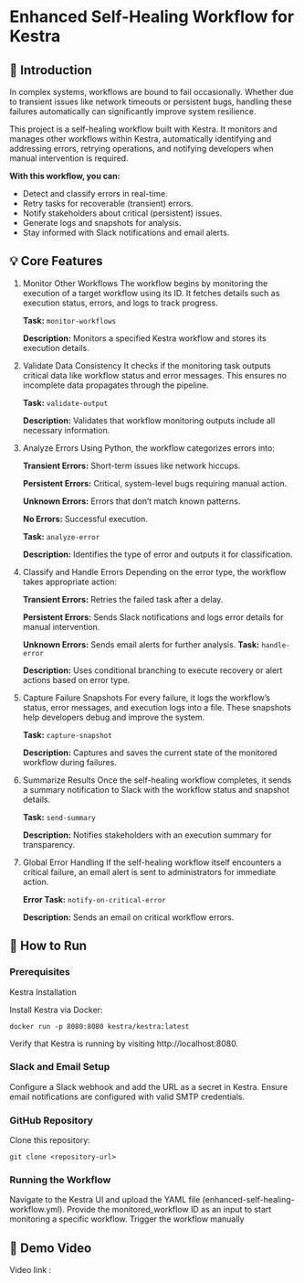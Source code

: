 # Enhanced Self-Healing Workflow for Kestra
## 🌟 Introduction
In complex systems, workflows are bound to fail occasionally. Whether due to transient issues like network timeouts or persistent bugs, handling these failures automatically can significantly improve system resilience.

This project is a self-healing workflow built with Kestra. It monitors and manages other workflows within Kestra, automatically identifying and addressing errors, retrying operations, and notifying developers when manual intervention is required.

**With this workflow, you can:**

- Detect and classify errors in real-time.
- Retry tasks for recoverable (transient) errors.
- Notify stakeholders about critical (persistent) issues.
- Generate logs and snapshots for analysis.
- Stay informed with Slack notifications and email alerts.

## 💡 Core Features
1. Monitor Other Workflows
The workflow begins by monitoring the execution of a target workflow using its ID. It fetches details such as execution status, errors, and logs to track progress.

     **Task:** `monitor-workflows`

    **Description:** Monitors a specified Kestra workflow and stores its execution details.

2. Validate Data Consistency
It checks if the monitoring task outputs critical data like workflow status and error messages. This ensures no incomplete data propagates through the pipeline.

    **Task:** `validate-output`

    **Description:** Validates that workflow monitoring outputs include all necessary information.

3. Analyze Errors
Using Python, the workflow categorizes errors into:

    **Transient Errors:** Short-term issues like network hiccups.

    **Persistent Errors:** Critical, system-level bugs requiring manual action.

    **Unknown Errors:** Errors that don’t match known patterns.

    **No Errors:** Successful execution.

    **Task:** `analyze-error`

    **Description:** Identifies the type of error and outputs it for classification.

4. Classify and Handle Errors
Depending on the error type, the workflow takes appropriate action:

    **Transient Errors:** Retries the failed task after a delay.

    **Persistent Errors:** Sends Slack notifications and logs error details for manual intervention.

    **Unknown Errors:** Sends email alerts for further analysis.
    **Task:** `handle-error`

    **Description:** Uses conditional branching to execute recovery or alert actions based on error type.

5. Capture Failure Snapshots
For every failure, it logs the workflow’s status, error messages, and execution logs into a file. These snapshots help developers debug and improve the system.

    **Task:** `capture-snapshot`

    **Description:** Captures and saves the current state of the monitored workflow during failures.

6. Summarize Results
Once the self-healing workflow completes, it sends a summary notification to Slack with the workflow status and snapshot details.

    **Task:** `send-summary`

    **Description:** Notifies stakeholders with an execution summary for transparency.

7. Global Error Handling
If the self-healing workflow itself encounters a critical failure, an email alert is sent to administrators for immediate action.

    **Error Task:** `notify-on-critical-error`

    **Description:** Sends an email on critical workflow errors.

## 🚀 How to Run
### Prerequisites
Kestra Installation

Install Kestra via Docker:
```
docker run -p 8080:8080 kestra/kestra:latest 
``` 
Verify that Kestra is running by visiting http://localhost:8080.

### Slack and Email Setup

Configure a Slack webhook and add the URL as a secret in Kestra.
Ensure email notifications are configured with valid SMTP credentials.

### GitHub Repository

Clone this repository:
```
git clone <repository-url>  
```

### Running the Workflow
Navigate to the Kestra UI and upload the YAML file (enhanced-self-healing-workflow.yml).
Provide the monitored_workflow ID as an input to start monitoring a specific workflow.
Trigger the workflow manually 

## 🧪 Demo Video
Video link : 